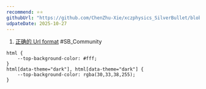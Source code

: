 ```yaml
---
recommend: ⭐⭐
githubUrl: "https://github.com/ChenZhu-Xie/xczphysics_SilverBullet/blob/main/STYLE/Color/UI.md"
udpateDate: 2025-10-27
---
```


1. [正确的 Url format](https://community.silverbullet.md/t/custom-font-doesnt-work/1237?u=chenzhu-xie) #SB_Community

```space-style
html {
    --top-background-color: #fff;
}
html[data-theme="dark"], html[data-theme="dark"] {
    --top-background-color: rgba(30,33,38,255);
}
```
